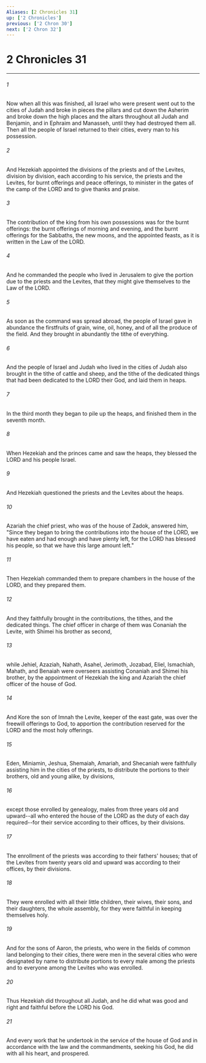 ```yaml
---
Aliases: [2 Chronicles 31]
up: ['2 Chronicles']
previous: ['2 Chron 30']
next: ['2 Chron 32']
---
```

# 2 Chronicles 31
***



###### 1 
Now when all this was finished, all Israel who were present went out to the cities of Judah and broke in pieces the pillars and cut down the Asherim and broke down the high places and the altars throughout all Judah and Benjamin, and in Ephraim and Manasseh, until they had destroyed them all. Then all the people of Israel returned to their cities, every man to his possession. 

###### 2 
And Hezekiah appointed the divisions of the priests and of the Levites, division by division, each according to his service, the priests and the Levites, for burnt offerings and peace offerings, to minister in the gates of the camp of the LORD and to give thanks and praise. 

###### 3 
The contribution of the king from his own possessions was for the burnt offerings: the burnt offerings of morning and evening, and the burnt offerings for the Sabbaths, the new moons, and the appointed feasts, as it is written in the Law of the LORD. 

###### 4 
And he commanded the people who lived in Jerusalem to give the portion due to the priests and the Levites, that they might give themselves to the Law of the LORD. 

###### 5 
As soon as the command was spread abroad, the people of Israel gave in abundance the firstfruits of grain, wine, oil, honey, and of all the produce of the field. And they brought in abundantly the tithe of everything. 

###### 6 
And the people of Israel and Judah who lived in the cities of Judah also brought in the tithe of cattle and sheep, and the tithe of the dedicated things that had been dedicated to the LORD their God, and laid them in heaps. 

###### 7 
In the third month they began to pile up the heaps, and finished them in the seventh month. 

###### 8 
When Hezekiah and the princes came and saw the heaps, they blessed the LORD and his people Israel. 

###### 9 
And Hezekiah questioned the priests and the Levites about the heaps. 

###### 10 
Azariah the chief priest, who was of the house of Zadok, answered him, "Since they began to bring the contributions into the house of the LORD, we have eaten and had enough and have plenty left, for the LORD has blessed his people, so that we have this large amount left." 

###### 11 
Then Hezekiah commanded them to prepare chambers in the house of the LORD, and they prepared them. 

###### 12 
And they faithfully brought in the contributions, the tithes, and the dedicated things. The chief officer in charge of them was Conaniah the Levite, with Shimei his brother as second, 

###### 13 
while Jehiel, Azaziah, Nahath, Asahel, Jerimoth, Jozabad, Eliel, Ismachiah, Mahath, and Benaiah were overseers assisting Conaniah and Shimei his brother, by the appointment of Hezekiah the king and Azariah the chief officer of the house of God. 

###### 14 
And Kore the son of Imnah the Levite, keeper of the east gate, was over the freewill offerings to God, to apportion the contribution reserved for the LORD and the most holy offerings. 

###### 15 
Eden, Miniamin, Jeshua, Shemaiah, Amariah, and Shecaniah were faithfully assisting him in the cities of the priests, to distribute the portions to their brothers, old and young alike, by divisions, 

###### 16 
except those enrolled by genealogy, males from three years old and upward--all who entered the house of the LORD as the duty of each day required--for their service according to their offices, by their divisions. 

###### 17 
The enrollment of the priests was according to their fathers' houses; that of the Levites from twenty years old and upward was according to their offices, by their divisions. 

###### 18 
They were enrolled with all their little children, their wives, their sons, and their daughters, the whole assembly, for they were faithful in keeping themselves holy. 

###### 19 
And for the sons of Aaron, the priests, who were in the fields of common land belonging to their cities, there were men in the several cities who were designated by name to distribute portions to every male among the priests and to everyone among the Levites who was enrolled. 

###### 20 
Thus Hezekiah did throughout all Judah, and he did what was good and right and faithful before the LORD his God. 

###### 21 
And every work that he undertook in the service of the house of God and in accordance with the law and the commandments, seeking his God, he did with all his heart, and prospered.
